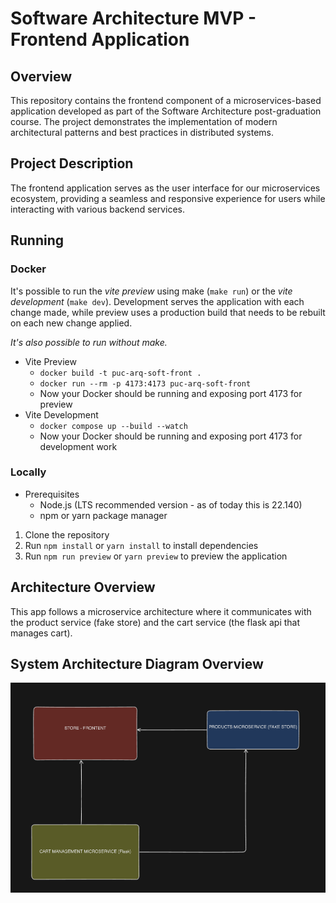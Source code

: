 # Software Architecture MVP - Frontend Application

## Overview
This repository contains the frontend component of a microservices-based application developed as part of the Software Architecture post-graduation course. The project demonstrates the implementation of modern architectural patterns and best practices in distributed systems.

## Project Description
The frontend application serves as the user interface for our microservices ecosystem, providing a seamless and responsive experience for users while interacting with various backend services.

## Running

### Docker

It's possible to run the *vite preview* using make (`make run`) or the *vite development* (`make dev`).
Development serves the application with each change made, while preview uses a production build that needs to be rebuilt on each new change applied.

*_It's also possible to run without make._*
- Vite Preview
    - `docker build -t puc-arq-soft-front .` 
    - `docker run --rm -p 4173:4173 puc-arq-soft-front`
    - Now your Docker should be running and exposing port 4173 for preview
- Vite Development
    - `docker compose up --build --watch` 
    - Now your Docker should be running and exposing port 4173 for development work

### Locally

- Prerequisites
    - Node.js (LTS recommended version - as of today this is 22.140)
    - npm or yarn package manager


1. Clone the repository
2. Run `npm install` or `yarn install` to install dependencies
3. Run `npm run preview` or `yarn preview` to preview the application

## Architecture Overview

This app follows a microservice architecture where it communicates with the product service (fake store) and the cart service (the flask api that manages cart). 


## System Architecture Diagram Overview

![System Architecture](src/assets/arch.png)

